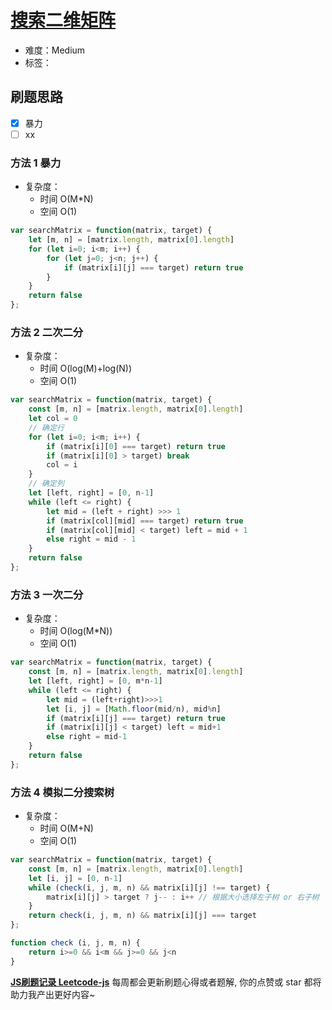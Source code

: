 # [搜索二维矩阵](https://leetcode-cn.com/problems/search-a-2d-matrix/)

- 难度：Medium
- 标签：

## 刷题思路

- [x] 暴力
- [ ] xx

### 方法 1 暴力

- 复杂度：
    - 时间 O(M*N)
    - 空间 O(1)

``` js
var searchMatrix = function(matrix, target) {
    let [m, n] = [matrix.length, matrix[0].length]
    for (let i=0; i<m; i++) {
        for (let j=0; j<n; j++) {
            if (matrix[i][j] === target) return true
        }
    }
    return false
};
```

### 方法 2 二次二分

- 复杂度：
    - 时间 O(log(M)+log(N))
    - 空间 O(1)

``` js
var searchMatrix = function(matrix, target) {
    const [m, n] = [matrix.length, matrix[0].length]
    let col = 0
    // 确定行
    for (let i=0; i<m; i++) {
        if (matrix[i][0] === target) return true
        if (matrix[i][0] > target) break
        col = i
    }
    // 确定列
    let [left, right] = [0, n-1]
    while (left <= right) {
        let mid = (left + right) >>> 1
        if (matrix[col][mid] === target) return true
        if (matrix[col][mid] < target) left = mid + 1
        else right = mid - 1
    }
    return false
};
```

### 方法 3 一次二分

- 复杂度：
    - 时间 O(log(M*N))
    - 空间 O(1)

``` js
var searchMatrix = function(matrix, target) {
    const [m, n] = [matrix.length, matrix[0].length]
    let [left, right] = [0, m*n-1]
    while (left <= right) {
        let mid = (left+right)>>>1
        let [i, j] = [Math.floor(mid/n), mid%n]
        if (matrix[i][j] === target) return true
        if (matrix[i][j] < target) left = mid+1
        else right = mid-1
    }
    return false
};
```

### 方法 4 模拟二分搜索树

- 复杂度：
    - 时间 O(M+N)
    - 空间 O(1)

``` js
var searchMatrix = function(matrix, target) {
    const [m, n] = [matrix.length, matrix[0].length]
    let [i, j] = [0, n-1]
    while (check(i, j, m, n) && matrix[i][j] !== target) {
        matrix[i][j] > target ? j-- : i++ // 根据大小选择左子树 or 右子树
    }
    return check(i, j, m, n) && matrix[i][j] === target
};

function check (i, j, m, n) {
    return i>=0 && i<m && j>=0 && j<n
}
```

**[JS刷题记录 Leetcode-js](https://github.com/Nodreame/leetcode-js)** 每周都会更新刷题心得或者题解, 你的点赞或 star 都将助力我产出更好内容~

